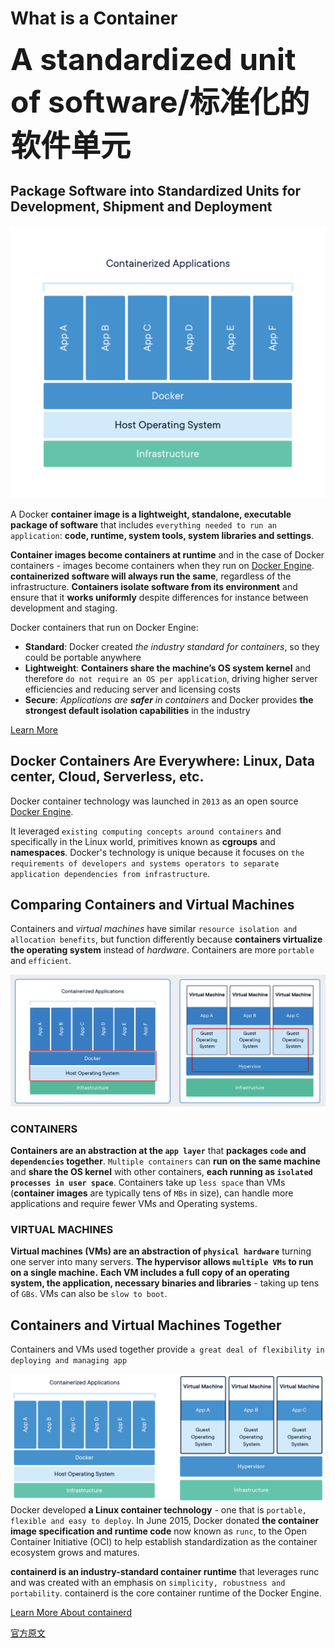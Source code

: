 

What is a Container
===================
<font size="28">**A standardized unit of software/标准化的软件单元**</font>


## Package Software into Standardized Units for Development, Shipment and Deployment
![What is a Container](imgs/docker-containerized-appliction.png)

A Docker **container image is a lightweight, standalone, executable package of software** that includes
`everything needed to run an application`: **code, runtime, system tools, system libraries and settings**.

**Container images become containers at runtime** and
in the case of Docker containers - images become containers when they run on [Docker Engine](https://www.docker.com/products/docker-engine).
**containerized software will always run the same**, regardless of the infrastructure.
**Containers isolate software from its environment** and
ensure that it **works uniformly** despite differences for instance between development and staging.

Docker containers that run on Docker Engine:
- **Standard**: Docker created _the industry standard for containers_, so they could be portable anywhere
- **Lightweight**: **Containers share the machine’s OS system kernel** and therefore `do not require an OS per application`,
  driving higher server efficiencies and reducing server and licensing costs
- **Secure**: _Applications are **safer** in containers_ and Docker provides **the strongest default isolation capabilities** in the industry

[Learn More](https://www.docker.com/products/docker-engine)


## Docker Containers Are Everywhere: Linux, Data center, Cloud, Serverless, etc.
Docker container technology was launched in `2013` as an open source
[Docker Engine](https://www.docker.com/products/docker-enterprise).

It leveraged `existing computing concepts around containers` and specifically in the Linux world,
primitives known as **cgroups** and **namespaces**. Docker's technology is unique because it
focuses on `the requirements of developers and systems operators to separate application dependencies from infrastructure`.


## Comparing Containers and Virtual Machines
Containers and _virtual machines_ have similar `resource isolation and allocation benefits`,
but function differently because **containers virtualize the operating system** instead of _hardware_.
Containers are more `portable` and `efficient`.

![Comparing Containers and Virtual Machines](imgs/comparing-containers-and-virtual-machines.png)

### CONTAINERS
**Containers are an abstraction at the `app layer`** that **packages `code` and `dependencies` together**.
`Multiple containers` can **run on the same machine** and **share the OS kernel** with other containers,
**each running as `isolated processes in user space`**.
Containers take up `less space` than VMs (**container images** are typically tens of `MBs` in size),
can handle more applications and require fewer VMs and Operating systems.

### VIRTUAL MACHINES
**Virtual machines (VMs) are an abstraction of `physical hardware`** turning one server into many servers.
**The hypervisor allows `multiple VMs` to run on a single machine.**
**Each VM includes a full copy of an operating system, the application, necessary binaries and libraries** -
taking up tens of `GBs`. VMs can also be `slow to boot`.


## Containers and Virtual Machines Together
Containers and VMs used together provide `a great deal of flexibility in deploying and managing app`

![Containers and Virtual Machines Together](imgs/docker-containerized-and-vm.png)
Docker developed **a Linux container technology** - one that is `portable, flexible and easy to deploy`.
In June 2015, Docker donated **the container image specification and runtime code** now known as `runc`,
to the Open Container Initiative (OCI) to help establish standardization as the container ecosystem grows and matures.

**containerd is an industry-standard container runtime** that leverages runc and was created with
an emphasis on `simplicity, robustness and portability`.
containerd is the core container runtime of the Docker Engine.

[Learn More About containerd](https://containerd.io/)


[官方原文](https://www.docker.com/resources/what-container)

